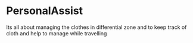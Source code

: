 # PersonalAssist
Its all about managing the clothes in differential zone and to keep track of cloth and help to manage while travelling 
